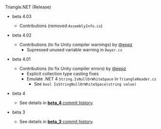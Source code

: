Triangle.NET (Release)


* beta 4.03

	+ Contributions (removed `AssemblyInfo.cs`)

* beta 4.02

	+ Contributions (to fix Unity compiler warnings) by [@eppz](https://github.com/eppz)
		+ Supressed unused variable warning in `Dwyer.cs`

* beta 4.01

	+ Contributions (to fix Unity compiler errors) by [@eppz](https://github.com/eppz)
		+ Explicit collection type casting fixes
		+ Emulate .NET 4 `String.IsNullOrWhiteSpace` in `TriangleReader.cs`
			+ See `bool IsStringNullOrWhiteSpace(string value)`

* beta 4

	+ See details in [**beta_4** commit history](https://github.com/eppz/Triangle.NET/commits/beta_4).

* beta 3

	+ See details in [**beta_3** commit history](https://github.com/eppz/Triangle.NET/commits/beta_3).